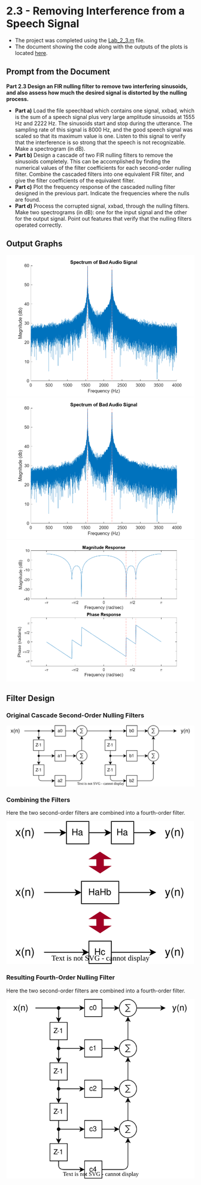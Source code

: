 # 2.3 - Removing Interference from a Speech Signal

- The project was completed using the [Lab_2_3.m](Lab_2_3.m) file.
- The document showing the code along with the outputs of the plots is located [here](html/Lab_2_3.html).

## Prompt from the Document

**Part 2.3 Design an FIR nulling filter to remove two interfering sinusoids, and also assess how much the desired signal is distorted by the nulling process.**

- **Part a)** Load the file speechbad which contains one signal, xxbad, which is the sum of a speech signal plus very large amplitude sinusoids at 1555 Hz and 2222 Hz. The sinusoids start and stop during the utterance. The sampling rate of this signal is 8000 Hz, and the good speech signal was scaled so that its maximum value is one. Listen to this signal to verify that the interference is so strong that the speech is not recognizable. Make a spectrogram (in dB).
- **Part b)** Design a cascade of two FIR nulling filters to remove the sinusoids completely. This can be accomplished by finding the numerical values of the filter coefficients for each second-order nulling filter. Combine the cascaded filters into one equivalent FIR filter, and give the filter coefficients of the equivalent filter.
- **Part c)** Plot the frequency response of the cascaded nulling filter designed in the previous part. Indicate the frequencies where the nulls are found.
- **Part d)** Process the corrupted signal, xxbad, through the nulling filters. Make two spectrograms (in dB): one for the input signal and the other for the output signal. Point out features that verify that the nulling filters operated correctly.

## Output Graphs

![Original Signal Spectrum](BadSignalSpectrum.png)
![Filtered Signal Spectrum](BadSignalSpectrum.png)
![Spectral Response of FIR Filter](FilterSpectralResponse.png)

## Filter Design

### Original Cascade Second-Order Nulling Filters
![Cascaded Filters](CascadeFilters.drawio.svg)

### Combining the Filters
Here the two second-order filters are combined into a fourth-order filter.

![Combining Filters](FilterCombinationAction.drawio.svg)

### Resulting Fourth-Order Nulling Filter
Here the two second-order filters are combined into a fourth-order filter.

![Combined Fourth-Order Filter](CombinedFilter.drawio.svg)